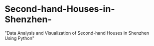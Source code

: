 # Second-hand-Houses-in-Shenzhen-
"Data Analysis and Visualization of Second-hand Houses in Shenzhen Using Python"
